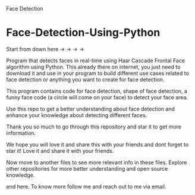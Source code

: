 Face Detection

# Face-Detection-Using-Python

Start from down here -> -> -> ->

Program that detects faces in real-time using Haar Cascade Frontal Face algorithm using Python. This already there on internet, you just need to download it and use in your program to build different use cases related to face detection or anything you want to create for face detection.

This program contains code for face detection, shape of face detection, a funny face code (a circle will come on your face) to detect your face area.

Use this repo to get a better understanding about face detection and enhance your knowledge about detecting different faces.


Thank you so much to go through this repository and star it to get more information.

We hope you will love it and share this with your friends and dont forget to star it! Love it and share it with your friends.

Now move to another files to see more relevant info in these files. Explore other repositories for more better understanding and open source knowledge.

end here. To know more follow me and reach out to me via email.
